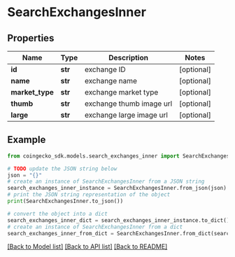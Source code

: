 # SearchExchangesInner


## Properties

Name | Type | Description | Notes
------------ | ------------- | ------------- | -------------
**id** | **str** | exchange ID | [optional] 
**name** | **str** | exchange name | [optional] 
**market_type** | **str** | exchange market type | [optional] 
**thumb** | **str** | exchange thumb image url | [optional] 
**large** | **str** | exchange large image url | [optional] 

## Example

```python
from coingecko_sdk.models.search_exchanges_inner import SearchExchangesInner

# TODO update the JSON string below
json = "{}"
# create an instance of SearchExchangesInner from a JSON string
search_exchanges_inner_instance = SearchExchangesInner.from_json(json)
# print the JSON string representation of the object
print(SearchExchangesInner.to_json())

# convert the object into a dict
search_exchanges_inner_dict = search_exchanges_inner_instance.to_dict()
# create an instance of SearchExchangesInner from a dict
search_exchanges_inner_from_dict = SearchExchangesInner.from_dict(search_exchanges_inner_dict)
```
[[Back to Model list]](../README.md#documentation-for-models) [[Back to API list]](../README.md#documentation-for-api-endpoints) [[Back to README]](../README.md)


